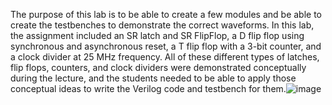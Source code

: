 The purpose of this lab is to be able to create a few modules and be able to create the testbenches to demonstrate the correct waveforms. In this lab, the assignment included an SR latch and SR FlipFlop, a D flip flop using synchronous and asynchronous reset, a T flip flop with a 3-bit counter, and a clock divider at 25 MHz frequency. All of these different types of latches, flip flops, counters, and clock dividers were demonstrated conceptually during the lecture, and the students needed to be able to apply those conceptual ideas to write the Verilog code and testbench for them.![image](https://github.com/user-attachments/assets/9456e2bb-10f4-4952-9b31-393fe08a233b)
